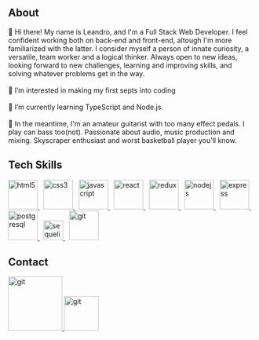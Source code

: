 <h2>About</h2>
👋 Hi there! My name is Leandro, and I'm a Full Stack Web Developer. I feel confident working both on back-end and front-end, altough I'm more familiarized with the latter. I consider myself a person of innate curiosity, a versatile, team worker and a logical thinker. Always open to new ideas, looking forward to new challenges, learning and improving skills, and solving whatever problems get in the way. 
<br></br>
👀 I’m interested in making my first septs into coding
<br></br>
🌱 I’m currently learning TypeScript and Node.js. 
<br></br>
🎸 In the meantime, I'm an amateur guitarist with too many effect pedals. I play can bass too(not). Passionate about audio, music production and mixing. Skyscraper enthusiast and worst basketball player you'll know. 

<h2>Tech Skills</h2>

<a href="https://www.w3.org/html/" target="_blank">
  <img src="https://upload.wikimedia.org/wikipedia/commons/thumb/3/38/HTML5_Badge.svg/600px-HTML5_Badge.svg.png" alt="html5" width="60" />
</a>&nbsp;
<a href="https://www.w3schools.com/css/" target="_blank">
  <img src="https://cdn4.iconfinder.com/data/icons/social-media-logos-6/512/121-css3-512.png" alt="css3" width="60" />
</a>&nbsp;
<a href="https://developer.mozilla.org/en-US/docs/Web/JavaScript" target="_blank"> 
  <img src="https://upload.wikimedia.org/wikipedia/commons/thumb/9/99/Unofficial_JavaScript_logo_2.svg/1024px-Unofficial_JavaScript_logo_2.svg.png" alt="javascript" width="60"/>
</a>&nbsp; 
<a href="https://reactjs.org/" target="_blank">
  <img src="https://seeklogo.com/images/R/react-logo-7B3CE81517-seeklogo.com.png" alt="react" width="60" />
</a>&nbsp; 
<a href="https:6/redux.js.org" target="_blank">
  <img src="https://seeklogo.com/images/R/redux-logo-9CA6836C12-seeklogo.com.png" alt="redux" width="60"/>
  </a>&nbsp; 
<a href="https://nodejs.org" target="_blank">
  <img src="https://www.vectorlogo.zone/logos/nodejs/nodejs-icon.svg" alt="nodejs" width= "60"/>
 </a>&nbsp;
<a href="https://expressjs.com" target="_blank">
  <img src="https://www.vectorlogo.zone/logos/expressjs/expressjs-icon.svg" alt="express" width="60" />
  </a>&nbsp; 
<a href="https://www.postgresql.org" target="_blank">
  <img src="https://upload.wikimedia.org/wikipedia/commons/thumb/2/29/Postgresql_elephant.svg/1200px-Postgresql_elephant.svg.png" alt="postgresql" width="60" /> 
</a>&nbsp; 
<a href="https://sequelize.org" target="_blank">
  <img src="https://www.vectorlogo.zone/logos/sequelizejs/sequelizejs-icon.svg" alt="sequelize" width="40"/>
</a>&nbsp;
<a href="https://git-scm.com/" target="_blank">
  <img src="https://www.vectorlogo.zone/logos/git-scm/git-scm-icon.svg" alt="git" width="60"/>
</a> 

<h2>Contact</h2>
<a href="mailto:leandropap@gmail.com" target="_blank">
  <img src="https://user-images.githubusercontent.com/94720565/193683615-90160906-ba18-4221-bbe6-4b0e42e48a27.svg" alt="git" width="110"/>
</a> 

<a href="https://www.linkedin.com/in/leandro-pappalardo/" target="_blank">
  <img src="https://user-images.githubusercontent.com/94720565/193684844-8dbe0d3e-ea6c-4195-b6ae-65626e80b3f6.png" alt="git" width="70"/>
</a> 


<!---
leandropap/leandropap is a ✨ special ✨ repository because its `README.md` (this file) appears on your GitHub profile.
You can click the Preview link to take a look at your changes.
--->
